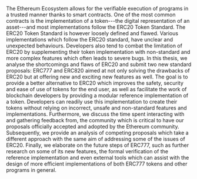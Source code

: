 The Ethereum Ecosystem allows for the verifiable execution of programs in a trusted manner thanks to smart contracts. One of the most common contracts is the implementation of a token---the digital representation of an asset---and most implementations follow the ERC20 Token Standard. The ERC20 Token Standard is however loosely defined and flawed. Various implementations which follow the ERC20 standard, have unclear and unexpected behaviours. Developers also tend to combat the limitation of ERC20 by supplementing their token implementation with non-standard and more complex features which often leads to severe bugs. In this thesis, we analyse the shortcomings and flaws of ERC20 and submit two new standard proposals: ERC777 and ERC820 aimed at not only solving the drawbacks of ERC20 but at offering new and exciting new features as well. The goal is to provide a better alternative to ERC20 which improves the safety, security and ease of use of tokens for the end user, as well as facilitate the work of blockchain developers by providing a modular reference implementation of a token. Developers can readily use this implementation to create their tokens without relying on incorrect, unsafe and non-standard features and implementations. Furthermore, we discuss the time spent interacting with and gathering feedback from, the community which is critical to have our proposals officially accepted and adopted by the Ethereum community. Subsequently, we provide an analysis of competing proposals which take a different approach with the same aim of addressing some of the issues of ERC20. Finally, we elaborate on the future steps of ERC777, such as further research on some of its new features, the formal verification of the reference implementation and even external tools which can assist with the design of more efficient implementations of both ERC777 tokens and other programs in general.
